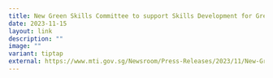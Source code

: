 ```yaml
---
title: New Green Skills Committee to support Skills Development for Green Jobs
date: 2023-11-15
layout: link
description: ""
image: ""
variant: tiptap
external: https://www.mti.gov.sg/Newsroom/Press-Releases/2023/11/New-Green-Skills-Committee-to-support-Skills-Development-for-Green-Jobs
---
```

